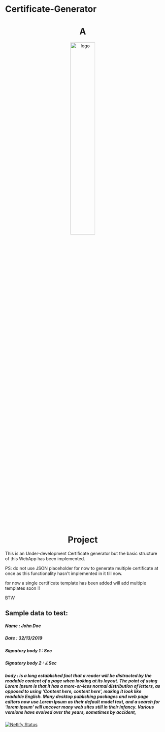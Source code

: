 
# Certificate-Generator

## <h1 align="center">A</h1>

<p align="center">
  <img src="https://3ulsmb4eg8vz37c0vz2si64j-wpengine.netdna-ssl.com/wp-content/uploads/2019/05/react-native-UX-design.gif" alt="logo" width="40%" />
</p>

## <h1 align="center">Project</h1>

This is an Under-development Certificate generator but the basic structure of this WebApp has been implemented.

PS: do not use JSON placeholder for now to generate multiple certificate at once as this functionality hasn't implemented in it till now.

for now a single certificate template has been added will add multiple templates soon !!

BTW

## Sample data to test:

##### Name : John Doe
##### Date : 32/13/2019
##### Signatory body 1 : Sec
##### Signatory body 2 : J.Sec
##### body : is a long established fact that a reader will be distracted by the readable content of a page when looking at its layout. The point of using Lorem Ipsum is that it has a more-or-less normal distribution of letters, as opposed to using 'Content here, content here', making it look like readable English. Many desktop publishing packages and web page editors now use Lorem Ipsum as their default model text, and a search for 'lorem ipsum' will uncover many web sites still in their infancy. Various versions have evolved over the years, sometimes by accident,

[![Netlify Status](https://api.netlify.com/api/v1/badges/ca13b271-7136-4a0e-8269-52da87d8b0ae/deploy-status)](https://app.netlify.com/sites/certificate-generatar/deploys)


